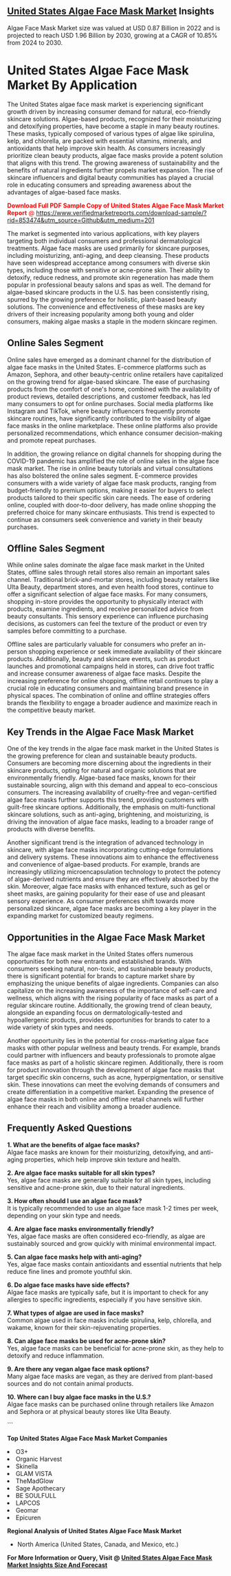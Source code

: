 <h2><a href="https://www.verifiedmarketreports.com/download-sample/?rid=853474&amp;utm_source=Github&amp;utm_medium=201" target="_blank">United States Algae Face Mask Market</a> Insights</h2><p>Algae Face Mask Market size was valued at USD 0.87 Billion in 2022 and is projected to reach USD 1.96 Billion by 2030, growing at a CAGR of 10.85% from 2024 to 2030.</p><p><h1>United States Algae Face Mask Market By Application</h1><p>The United States algae face mask market is experiencing significant growth driven by increasing consumer demand for natural, eco-friendly skincare solutions. Algae-based products, recognized for their moisturizing and detoxifying properties, have become a staple in many beauty routines. These masks, typically composed of various types of algae like spirulina, kelp, and chlorella, are packed with essential vitamins, minerals, and antioxidants that help improve skin health. As consumers increasingly prioritize clean beauty products, algae face masks provide a potent solution that aligns with this trend. The growing awareness of sustainability and the benefits of natural ingredients further propels market expansion. The rise of skincare influencers and digital beauty communities has played a crucial role in educating consumers and spreading awareness about the advantages of algae-based face masks.</p><p><p><span class=""><span style="color: #ff0000;"><strong>Download Full PDF Sample Copy of United States Algae Face Mask Market Report</strong> @ </span><a href="https://www.verifiedmarketreports.com/download-sample/?rid=853474&amp;utm_source=Github&amp;utm_medium=201" target="_blank">https://www.verifiedmarketreports.com/download-sample/?rid=853474&amp;utm_source=Github&amp;utm_medium=201</a></span></p></p><p>The market is segmented into various applications, with key players targeting both individual consumers and professional dermatological treatments. Algae face masks are used primarily for skincare purposes, including moisturizing, anti-aging, and deep cleansing. These products have seen widespread acceptance among consumers with diverse skin types, including those with sensitive or acne-prone skin. Their ability to detoxify, reduce redness, and promote skin regeneration has made them popular in professional beauty salons and spas as well. The demand for algae-based skincare products in the U.S. has been consistently rising, spurred by the growing preference for holistic, plant-based beauty solutions. The convenience and effectiveness of these masks are key drivers of their increasing popularity among both young and older consumers, making algae masks a staple in the modern skincare regimen.</p><h2>Online Sales Segment</h2><p>Online sales have emerged as a dominant channel for the distribution of algae face masks in the United States. E-commerce platforms such as Amazon, Sephora, and other beauty-centric online retailers have capitalized on the growing trend for algae-based skincare. The ease of purchasing products from the comfort of one's home, combined with the availability of product reviews, detailed descriptions, and customer feedback, has led many consumers to opt for online purchases. Social media platforms like Instagram and TikTok, where beauty influencers frequently promote skincare routines, have significantly contributed to the visibility of algae face masks in the online marketplace. These online platforms also provide personalized recommendations, which enhance consumer decision-making and promote repeat purchases.</p><p>In addition, the growing reliance on digital channels for shopping during the COVID-19 pandemic has amplified the role of online sales in the algae face mask market. The rise in online beauty tutorials and virtual consultations has also bolstered the online sales segment. E-commerce provides consumers with a wide variety of algae face mask products, ranging from budget-friendly to premium options, making it easier for buyers to select products tailored to their specific skin care needs. The ease of ordering online, coupled with door-to-door delivery, has made online shopping the preferred choice for many skincare enthusiasts. This trend is expected to continue as consumers seek convenience and variety in their beauty purchases.</p><h2>Offline Sales Segment</h2><p>While online sales dominate the algae face mask market in the United States, offline sales through retail stores also remain an important sales channel. Traditional brick-and-mortar stores, including beauty retailers like Ulta Beauty, department stores, and even health food stores, continue to offer a significant selection of algae face masks. For many consumers, shopping in-store provides the opportunity to physically interact with products, examine ingredients, and receive personalized advice from beauty consultants. This sensory experience can influence purchasing decisions, as customers can feel the texture of the product or even try samples before committing to a purchase.</p><p>Offline sales are particularly valuable for consumers who prefer an in-person shopping experience or seek immediate availability of their skincare products. Additionally, beauty and skincare events, such as product launches and promotional campaigns held in stores, can drive foot traffic and increase consumer awareness of algae face masks. Despite the increasing preference for online shopping, offline retail continues to play a crucial role in educating consumers and maintaining brand presence in physical spaces. The combination of online and offline strategies offers brands the flexibility to engage a broader audience and maximize reach in the competitive beauty market.</p><h2>Key Trends in the Algae Face Mask Market</h2><p>One of the key trends in the algae face mask market in the United States is the growing preference for clean and sustainable beauty products. Consumers are becoming more discerning about the ingredients in their skincare products, opting for natural and organic solutions that are environmentally friendly. Algae-based face masks, known for their sustainable sourcing, align with this demand and appeal to eco-conscious consumers. The increasing availability of cruelty-free and vegan-certified algae face masks further supports this trend, providing customers with guilt-free skincare options. Additionally, the emphasis on multi-functional skincare solutions, such as anti-aging, brightening, and moisturizing, is driving the innovation of algae face masks, leading to a broader range of products with diverse benefits.</p><p>Another significant trend is the integration of advanced technology in skincare, with algae face masks incorporating cutting-edge formulations and delivery systems. These innovations aim to enhance the effectiveness and convenience of algae-based products. For example, brands are increasingly utilizing microencapsulation technology to protect the potency of algae-derived nutrients and ensure they are effectively absorbed by the skin. Moreover, algae face masks with enhanced texture, such as gel or sheet masks, are gaining popularity for their ease of use and pleasant sensory experience. As consumer preferences shift towards more personalized skincare, algae face masks are becoming a key player in the expanding market for customized beauty regimens.</p><h2>Opportunities in the Algae Face Mask Market</h2><p>The algae face mask market in the United States offers numerous opportunities for both new entrants and established brands. With consumers seeking natural, non-toxic, and sustainable beauty products, there is significant potential for brands to capture market share by emphasizing the unique benefits of algae ingredients. Companies can also capitalize on the increasing awareness of the importance of self-care and wellness, which aligns with the rising popularity of face masks as part of a regular skincare routine. Additionally, the growing trend of clean beauty, alongside an expanding focus on dermatologically-tested and hypoallergenic products, provides opportunities for brands to cater to a wide variety of skin types and needs.</p><p>Another opportunity lies in the potential for cross-marketing algae face masks with other popular wellness and beauty trends. For example, brands could partner with influencers and beauty professionals to promote algae face masks as part of a holistic skincare regimen. Additionally, there is room for product innovation through the development of algae face masks that target specific skin concerns, such as acne, hyperpigmentation, or sensitive skin. These innovations can meet the evolving demands of consumers and create differentiation in a competitive market. Expanding the presence of algae face masks in both online and offline retail channels will further enhance their reach and visibility among a broader audience.</p><h2>Frequently Asked Questions</h2><p><strong>1. What are the benefits of algae face masks?</strong><br> Algae face masks are known for their moisturizing, detoxifying, and anti-aging properties, which help improve skin texture and health.</p><p><strong>2. Are algae face masks suitable for all skin types?</strong><br> Yes, algae face masks are generally suitable for all skin types, including sensitive and acne-prone skin, due to their natural ingredients.</p><p><strong>3. How often should I use an algae face mask?</strong><br> It is typically recommended to use an algae face mask 1-2 times per week, depending on your skin type and needs.</p><p><strong>4. Are algae face masks environmentally friendly?</strong><br> Yes, algae face masks are often considered eco-friendly, as algae are sustainably sourced and grow quickly with minimal environmental impact.</p><p><strong>5. Can algae face masks help with anti-aging?</strong><br> Yes, algae face masks contain antioxidants and essential nutrients that help reduce fine lines and promote youthful skin.</p><p><strong>6. Do algae face masks have side effects?</strong><br> Algae face masks are typically safe, but it is important to check for any allergies to specific ingredients, especially if you have sensitive skin.</p><p><strong>7. What types of algae are used in face masks?</strong><br> Common algae used in face masks include spirulina, kelp, chlorella, and wakame, known for their skin-rejuvenating properties.</p><p><strong>8. Can algae face masks be used for acne-prone skin?</strong><br> Yes, algae face masks can be beneficial for acne-prone skin, as they help to detoxify and reduce inflammation.</p><p><strong>9. Are there any vegan algae face mask options?</strong><br> Many algae face masks are vegan, as they are derived from plant-based sources and do not contain animal products.</p><p><strong>10. Where can I buy algae face masks in the U.S.?</strong><br> Algae face masks can be purchased online through retailers like Amazon and Sephora or at physical beauty stores like Ulta Beauty.</p>```</p><p><strong>Top United States Algae Face Mask Market Companies</strong></p><div data-test-id=""><p><li>O3+</li><li> Organic Harvest</li><li> Skinella</li><li> GLAM VISTA</li><li> TheMadGlow</li><li> Sage Apothecary</li><li> BE SOULFULL</li><li> LAPCOS</li><li> Geomar</li><li> Epicuren</li></p><div><strong>Regional Analysis of&nbsp;United States Algae Face Mask Market</strong></div><ul><li dir="ltr"><p dir="ltr">North America&nbsp;(United States, Canada, and Mexico, etc.)</p></li></ul><p><strong>For More Information or Query, Visit @&nbsp;</strong><strong><a href="https://www.verifiedmarketreports.com/product/algae-face-mask-market/?utm_source=Github&amp;utm_medium=201" target="_blank">United States Algae Face Mask Market Insights Size And Forecast</a></strong></p></div>
